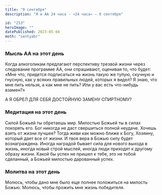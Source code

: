 ```yaml
---
title: "9 сентября"
description: "Я и АА 24 часа - «24 часа» — 9 сентября"

id: "253"
heroImage: ""
datePublished: 2023-05-04
moth: "sentyabr"
---
```


### Мысль АА на этот день

Когда алкоголикам предлагают перспективу трезвой жизни через следование
программе АА, они спрашивают, оценивая то, что будет: «Мне что, придется
подписаться на жизнь такую же тупую, скучную и гнусную, как у всяких
правильных людей, которых я видел? Я знаю, что мне пить нельзя, а как мне не
пить? Или у вас есть что-нибудь взамен?»

А Я ОБРЕЛ ДЛЯ СЕБЯ ДОСТОЙНУЮ ЗАМЕНУ СПИРТНОМУ?

### Медитация на этот день

Силой Божьей ты обретаешь мир. Милостью Божьей ты в силах покорять его. Бог
никогда не даст свершиться полной неудаче. Хочешь взять от жизни лучшее? Тогда
живи как можно ближе к Богу, Хозяину, который дает все от жизни. И твоя вера в
Божью силу будет вознаграждена. Иногда наградой бывает сила для нового выхода
в жизнь, иногда новый строй мыслей, иногда люди приходят к другому образу
жизни. Какой бы успех не пришел к тебе, это не тобой сделанный, а Божьей
милостью дарованный успех.

### Молитва на этот день

Молюсь, чтобы дано мне было еще полнее положиться на милость Божью. Молюсь,
чтобы прожить мне жизнь победителя.
